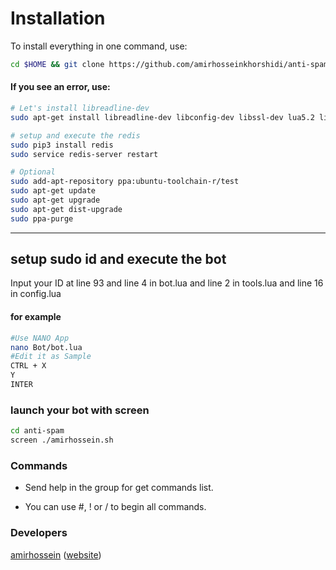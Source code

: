 # Installation

To install everything in one command, use:

```sh
cd $HOME && git clone https://github.com/amirhosseinkhorshidi/anti-spam.git && cd anti-spam && chmod +x amirhossein.sh && ./amirhossein.sh install && ./amirhossein.sh
```

#### If you see an error, use:

```sh
# Let's install libreadline-dev
sudo apt-get install libreadline-dev libconfig-dev libssl-dev lua5.2 liblua5.2-dev lua-socket lua-sec lua-expat libevent-dev make unzip git redis-server autoconf g++ libjansson-dev libpython-dev expat libexpat1-dev ppa-purge python3-pip python3-dev
```
```sh
# setup and execute the redis
sudo pip3 install redis
sudo service redis-server restart
```
```sh
# Optional
sudo add-apt-repository ppa:ubuntu-toolchain-r/test
sudo apt-get update
sudo apt-get upgrade
sudo apt-get dist-upgrade
sudo ppa-purge
```
* * *

## setup sudo id and execute the bot
Input your ID at line 93 and line 4 in bot.lua and line 2 in tools.lua and line 16 in config.lua
#### for example
  ```sh
  #Use NANO App
  nano Bot/bot.lua 
  #Edit it as Sample
  CTRL + X
  Y
  INTER 
  ```

### launch your bot with screen
```sh
cd anti-spam
screen ./amirhossein.sh
```
### Commands
* Send help in the group for get commands list.

* You can use #, ! or / to begin all commands.

### Developers
[amirhossein](https://github.com/amirhosseinkhorshidi) ([website](https://amirhosseinkhorshidi.ir))
